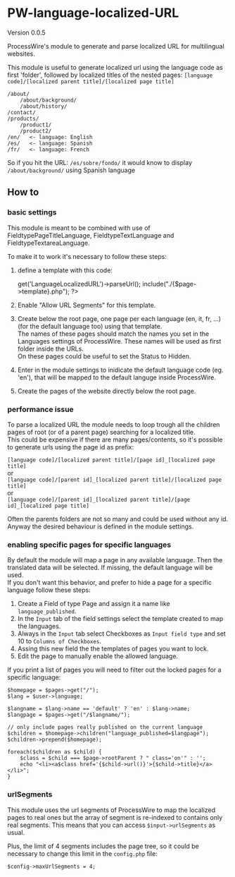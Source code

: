 PW-language-localized-URL
=========================

Version 0.0.5

ProcessWire's module to generate and parse localized URL for multilingual websites.

This module is useful to generate localized url using the language code as first 'folder', followed by localized titles of the nested pages:
`[language code]/[localized parent title]/[localized page title]`

	/about/  
	    /about/background/  
	    /about/history/  
	/contact/  
	/products/  
	    /product1/  
	    /product2/  
	/en/   <- language: English  
	/es/   <- language: Spanish  
	/fr/   <- language: French  

So if you hit the URL: `/es/sobre/fondo/` it would know to display `/about/background/` using Spanish language

## How to  

### basic settings

This module is meant to be combined with use of FieldtypePageTitleLanguage, FieldtypeTextLanguage and FieldtypeTextareaLanguage.

To make it to work it's necessary to follow these steps:

1. define a template with this code:

	<?php 
		$page = $modules->get('LanguageLocalizedURL')->parseUrl();
		include("./{$page->template}.php");
	?>

1. Enable "Allow URL Segments" for this template.
1. Create below the root page, one page per each language (en, it, fr, ...) (for the default language too) using that template.  
The names of these pages should match the names you set in the Languages settings of ProcessWire. These names will be used as first folder inside the URLs.  
On these pages could be useful to set the Status to Hidden.  
1. Enter in the module settings to inidicate the default language code (eg. 'en'), that will be mapped to the default languge inside ProcessWire.  
1. Create the pages of the website directly below the root page.  

### performance issue

To parse a localized URL the module needs to loop trough all the children pages of root (or of a parent page) searching for a localized title.  
This could be expensive if there are many pages/contents, so it's possible to generate urls using the page id as prefix:  

`[language code]/[localized parent title]/[page id]_[localized page title]`  
or  
`[language code]/[parent id]_[localized parent title]/[localized page title]`  
or  
`[language code]/[parent id]_[localized parent title]/[page id]_[localized page title]`  

Often the parents folders are not so many and could be used without any id.  
Anyway the desired behaviour is defined in the module settings.  

### enabling specific pages for specific languages

By default the module will map a page in any available language. Then the translated data will be selected. If missing, the default language will be used.  
If you don't want this behavior, and prefer to hide a page for a specific language follow these steps:

1. Create a Field of type Page and assign it a name like `language_published`.
1. In the `Input` tab of the field settings select the template created to map the languages.
1. Always in the `Input` tab select Checkboxes as `Input field type` and set 10 to `Columns of Checkboxes`.
1. Assing this new field the the templates of pages you want to lock.
1. Edit the page to manually enable the allowed language.

If you print a list of pages you will need to filter out the locked pages for a specific language:  

	$homepage = $pages->get("/"); 
	$lang = $user->language;

	$langname = $lang->name == 'default' ? 'en' : $lang->name;
	$langpage = $pages->get("/$langname/");

	// only include pages really published on the current language
	$children = $homepage->children("language_published=$langpage");
	$children->prepend($homepage); 

	foreach($children as $child) {
		$class = $child === $page->rootParent ? " class='on'" : '';
		echo "<li><a$class href='{$child->url()}'>{$child->title}</a></li>";
	}
	
### urlSegments

This module uses the url segments of ProcessWire to map the localized pages to real ones but the array of segment is re-indexed to contains only real segments.
This means that you can access `$input->urlSegments` as usual.  

Plus, the limit of 4 segments includes the page tree, so it could be necessary to change this limit in the `config.php` file:  

	$config->maxUrlSegments = 4;


